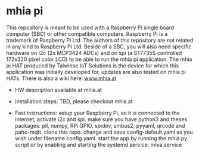 # mhia pi
This repository is meant to be used with a Raspberry Pi single board computer (SBC) or other compatible computers. Raspberry Pi is a trademark of Raspberry Pi Ltd. The authors of this repository are not related in any kind to Raspberry Pi Ltd.
Beside of a SBC, you will also need specific hardware on i2c (2x MCP3424 ADCs) and on spi (a ST7735S controlled 172x320 pixel color LCD) to be able to run the mhia pi application.
The mhia pi HAT produced by Talwiese IoT Solutions is the device for which this application was initially developed for, updates are also tested on mhia pi HATs.
There is also a wiki here: www.mhia.at
- HW description available at mhia.at

- Installation steps: TBD, please checkout mhia.at

- Fast instructions: setup your Raspberry Pi, so it is connected to the internet, activate i2c and spi. make sure you have python3 and theses packages: pil, numpy, RPi.GPIO, spidev, smbus2, pyyaml, qrcode and paho-mqtt. clone this repo. change and save config-default.yaml as you wish under filename config.yaml. start the app by running the mhia.py script or by enabling and starting the systemd service: mhia.service
   
